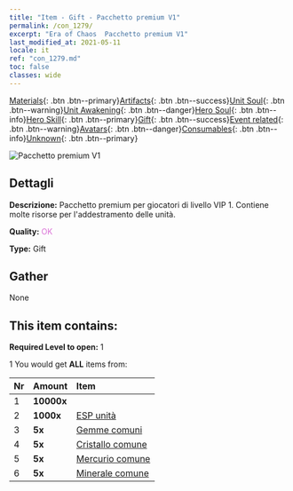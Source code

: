 ```yaml
---
title: "Item - Gift - Pacchetto premium V1"
permalink: /con_1279/
excerpt: "Era of Chaos  Pacchetto premium V1"
last_modified_at: 2021-05-11
locale: it
ref: "con_1279.md"
toc: false
classes: wide
---
```

 [Materials](/ItemsIT/){: .btn .btn--primary}[Artifacts](/ItemsIT/Artifacts/){: .btn .btn--success}[Unit Soul](/ItemsIT/UnitSoul/){: .btn .btn--warning}[Unit Awakening](/ItemsIT/UnitAwakening/){: .btn .btn--danger}[Hero Soul](/ItemsIT/HeroSoul/){: .btn .btn--info}[Hero Skill](/ItemsIT/HeroSkill/){: .btn .btn--primary}[Gift](/ItemsIT/Gift/){: .btn .btn--success}[Event related](/ItemsIT/Events/){: .btn .btn--warning}[Avatars](/ItemsIT/Avatars/){: .btn .btn--danger}[Consumables](/ItemsIT/Consumables/){: .btn .btn--info}[Unknown](/ItemsIT/Unknown/){: .btn .btn--primary}

 ![Pacchetto premium V1](/images/t/i_905001.png)

## Dettagli
 **Descrizione:** Pacchetto premium per giocatori di livello VIP 1. Contiene molte risorse per l'addestramento delle unità.

 **Quality:** <span style="color: #DA70D6">OK</span>

 **Type:** Gift

## Gather

  None

## This item contains:

 **Required Level to open:** 1

 1 You would get **ALL** items  from:

  | Nr | Amount |     Item    |
  |:---|:-------|:------------|
  | 1 |  **10000x** | <i class="fas fa-coins"/> |  | 
  | 2 |  **1000x** | [ESP unità](/ItemsIT/con_902/) |  | 
  | 3 |  **5x** | [Gemme comuni](/ItemsIT/mat_10/) |  | 
  | 4 |  **5x** | [Cristallo comune](/ItemsIT/mat_11/) |  | 
  | 5 |  **5x** | [Mercurio comune](/ItemsIT/mat_8/) |  | 
  | 6 |  **5x** | [Minerale comune](/ItemsIT/mat_6/) |  | 
